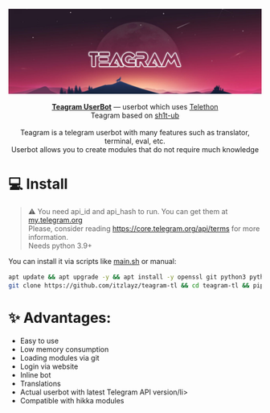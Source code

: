 [![Teagram](https://github.com/MuRuLOSE/teagram-assets/raw/main/teagram_banner2v1.png)](tg://resolve?domain=UBteagram)

<p align="center">
    <b><a href="https://t.me/UBteagram">Teagram UserBot</a></b> — userbot which uses <a href="https://github.com/LonamiWebs/Telethon">Telethon</a><br>
    Teagram based on <a href=https://github.com/sh1tn3t/sh1t-ub>sh1t-ub</a><br><br>
    Teagram is a telegram userbot with many features such as translator, terminal, eval, etc.<br>
    Userbot allows you to create modules that do not require much knowledge<br>
</p>

<h1>💻 Install</h1>

> ⚠ You need api_id and api_hash to run. You can get them at <a href="https://my.telegram.org">my.telegram.org</a> <br>
> Please, consider reading https://core.telegram.org/api/terms for more information. <br>
> Needs python 3.9+

You can install it via scripts like <a href="https://github.com/itzlayz/teagram-tl/blob/main/main.sh">main.sh</a> or manual: <br>
```bash
apt update && apt upgrade -y && apt install -y openssl git python3 python3-pip
git clone https://github.com/itzlayz/teagram-tl && cd teagram-tl && pip install -r requirements.txt && python3 -m teagram
```

<h1>✨ Advantages:</h1>
<ul>
    <li>Easy to use</li>
    <li>Low memory consumption</li>
    <li>Loading modules via git</li>
    <li>Login via website</li>
    <li>Inline bot</li>
    <li>Translations</li>
    <li>Actual userbot with latest Telegram API version/li>
    <li>Compatible with hikka modules</li>
</ul>

